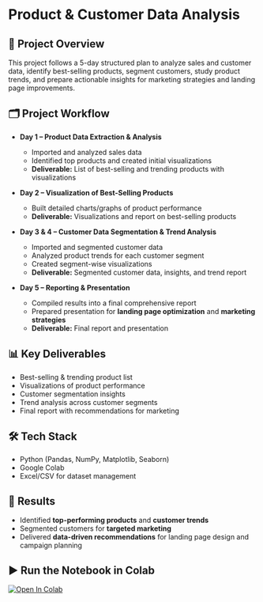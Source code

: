 # Product & Customer Data Analysis

## 📌 Project Overview
This project follows a 5-day structured plan to analyze sales and customer data, identify best-selling products, segment customers, study product trends, and prepare actionable insights for marketing strategies and landing page improvements.  

## 🗂 Project Workflow
- **Day 1 – Product Data Extraction & Analysis**  
  - Imported and analyzed sales data  
  - Identified top products and created initial visualizations  
  - **Deliverable:** List of best-selling and trending products with visualizations  

- **Day 2 – Visualization of Best-Selling Products**  
  - Built detailed charts/graphs of product performance  
  - **Deliverable:** Visualizations and report on best-selling products  

- **Day 3 & 4 – Customer Data Segmentation & Trend Analysis**  
  - Imported and segmented customer data  
  - Analyzed product trends for each customer segment  
  - Created segment-wise visualizations  
  - **Deliverable:** Segmented customer data, insights, and trend report  

- **Day 5 – Reporting & Presentation**  
  - Compiled results into a final comprehensive report  
  - Prepared presentation for **landing page optimization** and **marketing strategies**  
  - **Deliverable:** Final report and presentation  

## 📊 Key Deliverables
- Best-selling & trending product list  
- Visualizations of product performance  
- Customer segmentation insights  
- Trend analysis across customer segments  
- Final report with recommendations for marketing  

## 🛠 Tech Stack
- Python (Pandas, NumPy, Matplotlib, Seaborn)  
- Google Colab  
- Excel/CSV for dataset management  

## 🚀 Results
- Identified **top-performing products** and **customer trends**  
- Segmented customers for **targeted marketing**  
- Delivered **data-driven recommendations** for landing page design and campaign planning  


## ▶️ Run the Notebook in Colab
[![Open In Colab](https://colab.research.google.com/assets/colab-badge.svg)](https://colab.research.google.com/github/Aditri-Sharma-09/Product-Customer-Segmentation-Analysis/blob/main/notebooks/Product&CustomerSegmentationAnalysis.ipynb)

